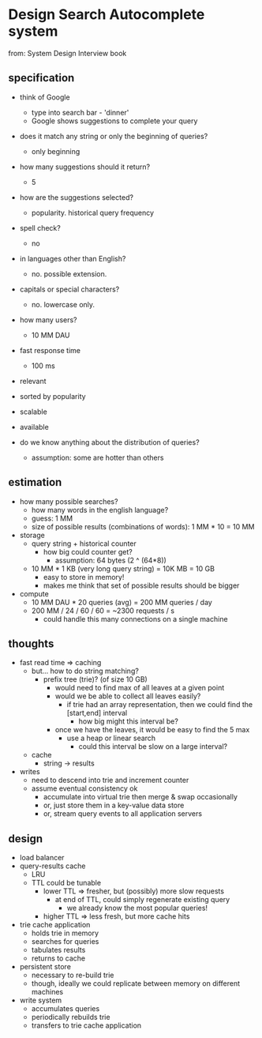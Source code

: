 # Design Search Autocomplete system

from: System Design Interview book

## specification

+ think of Google
  + type into search bar - 'dinner'
  + Google shows suggestions to complete your query
+ does it match any string or only the beginning of queries?
  + only beginning
+ how many suggestions should it return?
  + 5
+ how are the suggestions selected?
  + popularity. historical query frequency
+ spell check?
  + no
+ in languages other than English?
  + no. possible extension.
+ capitals or special characters?
  + no. lowercase only.
+ how many users?
  + 10 MM DAU

+ fast response time
  + 100 ms
+ relevant
+ sorted by popularity
+ scalable
+ available

+ do we know anything about the distribution of queries?
  + assumption: some are hotter than others


## estimation
  
+ how many possible searches?
  + how many words in the english language?
  + guess: 1 MM
  + size of possible results (combinations of words): 1 MM * 10 = 10 MM
+ storage
  + query string + historical counter
    + how big could counter get?
      + assumption: 64 bytes (2 ^ (64*8))
  + 10 MM * 1 KB (very long query string) = 10K MB = 10 GB
    + easy to store in memory!
    + makes me think that set of possible results should be bigger
+ compute
  + 10 MM DAU * 20 queries (avg) = 200 MM queries / day
  + 200 MM / 24 / 60 / 60 = ~2300 requests / s
    + could handle this many connections on a single machine
    
## thoughts

+ fast read time => caching
  + but... how to do string matching?
    + prefix tree (trie)? (of size 10 GB)
      + would need to find max of all leaves at a given point
      + would we be able to collect all leaves easily?
        + if trie had an array representation, then we could find the [start,end] interval
          + how big might this interval be?
      + once we have the leaves, it would be easy to find the 5 max
        + use a heap or linear search
          + could this interval be slow on a large interval?
  + cache
    + string -> results
+ writes
  + need to descend into trie and increment counter
  + assume eventual consistency ok
    + accumulate into virtual trie then merge & swap occasionally
    + or, just store them in a key-value data store
    + or, stream query events to all application servers
    
## design

+ load balancer
+ query-results cache
  + LRU
  + TTL could be tunable
    + lower TTL => fresher, but (possibly) more slow requests
      + at end of TTL, could simply regenerate existing query
        + we already know the most popular queries!
    + higher TTL => less fresh, but more cache hits
+ trie cache application
  + holds trie in memory
  + searches for queries
  + tabulates results
  + returns to cache
+ persistent store
  + necessary to re-build trie
  + though, ideally we could replicate between memory on different machines
+ write system
  + accumulates queries
  + periodically rebuilds trie
  + transfers to trie cache application
